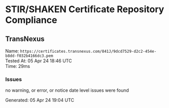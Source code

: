 # STIR/SHAKEN Certificate Repository Compliance

## TransNexus

Name: `https://certificates.transnexus.com/841J/9dcd7529-d2c2-454e-b8dd-f032b4166dc3.pem`\
Tested At: 05 Apr 24 18:46 UTC\
Time: 29ms

### Issues

no warning, or error, or notice date level issues were found

Generated: 05 Apr 24 19:04 UTC